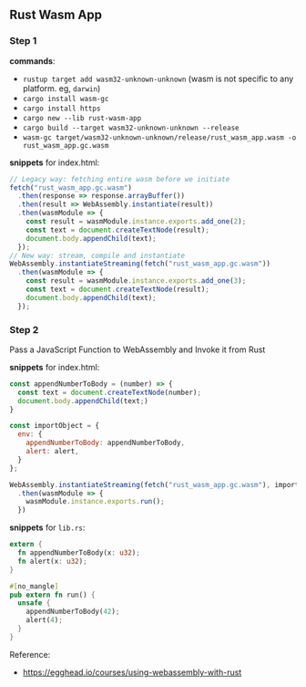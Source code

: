 ## Rust Wasm App

### Step 1
__commands__:

- `rustup target add wasm32-unknown-unknown` (wasm is not specific to any platform. eg, `darwin`)
- `cargo install wasm-gc`
- `cargo install https`
- `cargo new --lib rust-wasm-app`
- `cargo build --target wasm32-unknown-unknown --release`
- `wasm-gc target/wasm32-unknown-unknown/release/rust_wasm_app.wasm -o rust_wasm_app.gc.wasm`

__snippets__ for index.html:

```js
// Legacy way: fetching entire wasm before we initiate
fetch("rust_wasm_app.gc.wasm")
  .then(response => response.arrayBuffer())
  .then(result => WebAssembly.instantiate(result))
  .then(wasmModule => {
    const result = wasmModule.instance.exports.add_one(2);
    const text = document.createTextNode(result);
    document.body.appendChild(text);
  });
// New way: stream, compile and instantiate
WebAssembly.instantiateStreaming(fetch("rust_wasm_app.gc.wasm"))
  .then(wasmModule => {
    const result = wasmModule.instance.exports.add_one(3);
    const text = document.createTextNode(result);
    document.body.appendChild(text);
  });
```

### Step 2
Pass a JavaScript Function to WebAssembly and Invoke it from Rust

__snippets__ for index.html:

```js
const appendNumberToBody = (number) => {
  const text = document.createTextNode(number);
  document.body.appendChild(text;)
}

const importObject = {
  env: {
    appendNumberToBody: appendNumberToBody,
    alert: alert,
  }
};

WebAssembly.instantiateStreaming(fetch("rust_wasm_app.gc.wasm"), importObject)
  .then(wasmModule => {
    wasmModule.instance.exports.run();
  })
```

__snippets__ for `lib.rs`:

```rust
extern {
  fn appendNumberToBody(x: u32);
  fn alert(x: u32);
}

#[no_mangle]
pub extern fn run() {
  unsafe {
    appendNumberToBody(42);
    alert(4);
  }
}
```

Reference:
- https://egghead.io/courses/using-webassembly-with-rust
